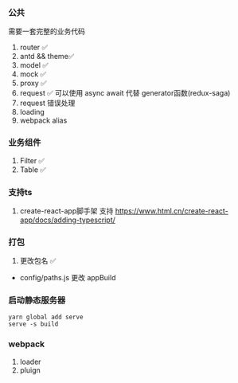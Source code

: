 ### 公共
需要一套完整的业务代码
1. router ✅
2. antd && theme✅
3. model ✅
4. mock ✅
5. proxy ✅
6. request ✅ 可以使用 async await 代替 generator函数(redux-saga)
7. request 错误处理
8. loading 
9. webpack alias

### 业务组件
1. Filter ✅
2. Table ✅

### 支持ts
1. create-react-app脚手架 支持
https://www.html.cn/create-react-app/docs/adding-typescript/

### 打包
1. 更改包名 ✅ 
- config/paths.js 更改 appBuild

### 启动静态服务器
```
yarn global add serve
serve -s build
```
### webpack
1. loader
2. pluign